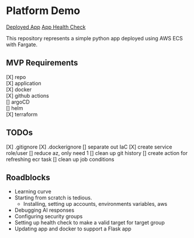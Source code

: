 # Platform Demo
[Deployed App](http://ecs-load-balancer-885110768.us-east-1.elb.amazonaws.com)
[App Health Check](http://ecs-load-balancer-885110768.us-east-1.elb.amazonaws.com/health)

This repository represents a simple python app deployed using AWS ECS with Fargate.

## MVP Requirements
[X] repo  
[X] application  
[X] docker  
[X] github actions  
[] argoCD  
[] helm  
[X] terraform

## TODOs
[X] .gitignore
[X] .dockerignore
[] separate out IaC
[X] create service role/user
[] reduce az, only need 1
[] clean up git history
[] create action for refreshing ecr task
[] clean up job conditions

## Roadblocks
- Learning curve
- Starting from scratch is tedious.
    - Installing, setting up accounts, environments variables, aws
- Debugging AI responses
- Configuring security groups
- Setting up health check to make a valid target for target group
- Updating app and docker to support a Flask app
